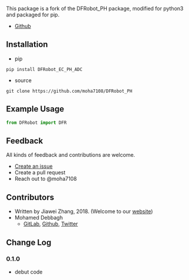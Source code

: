 This package is a fork of the DFRobot_PH package, modified for python3 and packaged for pip.

- [Github](https://github.com/moha7108/DFRobot_PH)

## Installation

- pip
```shell
pip install DFRobot_EC_PH_ADC
```
- source
```shell
git clone https://github.com/moha7108/DFRobot_PH
```

## Example Usage

```python
from DFRobot import DFR

```

## Feedback

All kinds of feedback and contributions are welcome.

- [Create an issue](https://github.com/moha7108/DFRobot_PH/issues)
- Create a pull request
- Reach out to @moha7108

## Contributors
- Written by Jiawei Zhang, 2018. (Welcome to our [website](https://www.dfrobot.com/))
- Mohamed Debbagh
  - [GitLab](https://gitlab.com/moha7108/), [Github](https://github.com/moha7108/), [Twitter](https://twitter.com/moha7108)

## Change Log

### 0.1.0
- debut code

